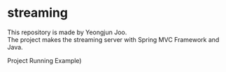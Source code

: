 # streaming

This repository is made by Yeongjun Joo.   
The project makes the streaming server with Spring MVC Framework and Java.

Project Running Example)
